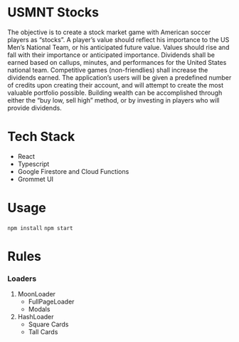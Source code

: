 
# USMNT Stocks

The objective is to create a stock market game with American soccer players as “stocks”. A player’s value should reflect his importance to the US Men’s National Team, or his anticipated future value. Values should rise and fall with their importance or anticipated importance. Dividends shall be earned based on callups, minutes, and performances for the United States national team. Competitive games (non-friendlies) shall increase the dividends earned. The application’s users will be given a predefined number of credits upon creating their account, and will attempt to create the most valuable portfolio possible. Building wealth can be accomplished through either the “buy low, sell high” method, or by investing in players who will provide dividends.


# Tech Stack

 - React
 - Typescript
 - Google Firestore and Cloud Functions
 - Grommet UI

# Usage

`npm install`
`npm start`

# Rules
### Loaders
1. MoonLoader
	- FullPageLoader
	- Modals
2. HashLoader
	- Square Cards
	- Tall Cards
